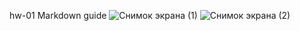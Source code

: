 hw-01
Markdown guide
![Снимок экрана (1)](https://user-images.githubusercontent.com/128639154/227329175-de692151-b2d3-4de9-af84-46cdb8b8218f.png)
![Снимок экрана (2)](https://user-images.githubusercontent.com/128639154/227329270-ffaed19a-c28d-4b7b-9858-b2ae61410947.png)

